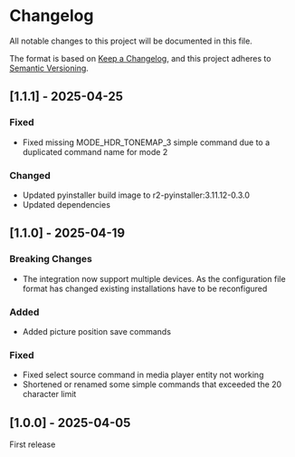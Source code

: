# Changelog

All notable changes to this project will be documented in this file.

The format is based on [Keep a Changelog](https://keepachangelog.com/en/1.1.0/),
and this project adheres to [Semantic Versioning](https://semver.org/spec/v2.0.0.html).

## [1.1.1] - 2025-04-25

### Fixed

- Fixed missing MODE_HDR_TONEMAP_3 simple command due to a duplicated command name for mode 2

### Changed

- Updated pyinstaller build image to r2-pyinstaller:3.11.12-0.3.0
- Updated dependencies

## [1.1.0] - 2025-04-19

### Breaking Changes

- The integration now support multiple devices. As the configuration file format has changed existing installations have to be reconfigured

### Added

- Added picture position save commands

### Fixed

- Fixed select source command in media player entity not working
- Shortened or renamed some simple commands that exceeded the 20 character limit

## [1.0.0] - 2025-04-05

First release
